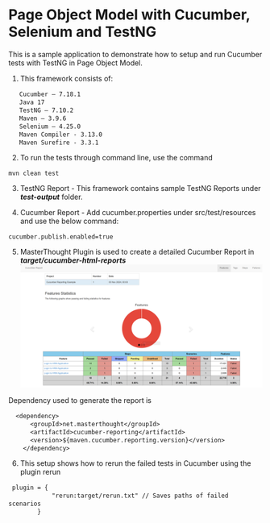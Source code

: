 # Page Object Model with Cucumber, Selenium and TestNG

This is a sample application to demonstrate how to setup and run Cucumber tests with TestNG in Page Object Model.

1. This framework consists of:
````
   Cucumber – 7.18.1
   Java 17
   TestNG – 7.10.2
   Maven – 3.9.6
   Selenium – 4.25.0
   Maven Compiler - 3.13.0
   Maven Surefire - 3.3.1
````
   
2. To run the tests through command line, use the command
````
mvn clean test
````

3. TestNG Report - This framework contains sample TestNG Reports under **_test-output_** folder.

4. Cucumber Report - Add cucumber.properties under src/test/resources and use the below command:
````
cucumber.publish.enabled=true
````

5. MasterThought Plugin is used to create a detailed Cucumber Report in **_target/cucumber-html-reports_**
![img.png](img.png)

Dependency used to generate the report is
````
  <dependency>
      <groupId>net.masterthought</groupId>
      <artifactId>cucumber-reporting</artifactId>
      <version>${maven.cucumber.reporting.version}</version>
    </dependency>
````    

6. This setup shows how to rerun the failed tests in Cucumber using the plugin rerun
````
 plugin = {
            "rerun:target/rerun.txt" // Saves paths of failed scenarios
        }  
````
